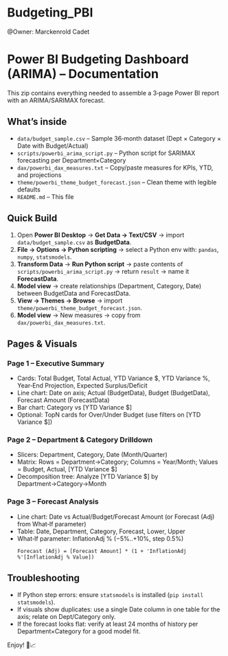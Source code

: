 # Budgeting_PBI

@Owner: Marckenrold Cadet
# Power BI Budgeting Dashboard (ARIMA) – Documentation 

This zip contains everything needed to assemble a 3‑page Power BI report with an ARIMA/SARIMAX forecast.

## What’s inside
- `data/budget_sample.csv` – Sample 36‑month dataset (Dept × Category × Date with Budget/Actual)
- `scripts/powerbi_arima_script.py` – Python script for SARIMAX forecasting per Department×Category
- `dax/powerbi_dax_measures.txt` – Copy/paste measures for KPIs, YTD, and projections
- `theme/powerbi_theme_budget_forecast.json` – Clean theme with legible defaults
- `README.md` – This file

## Quick Build
1) Open **Power BI Desktop** → **Get Data → Text/CSV** → import `data/budget_sample.csv` as **BudgetData**.
2) **File → Options → Python scripting** → select a Python env with: `pandas`, `numpy`, `statsmodels`.
3) **Transform Data** → **Run Python script** → paste contents of `scripts/powerbi_arima_script.py` → return `result` → name it **ForecastData**.
4) **Model view** → create relationships (Department, Category, Date) between BudgetData and ForecastData.
5) **View → Themes → Browse** → import `theme/powerbi_theme_budget_forecast.json`.
6) **Model view** → New measures → copy from `dax/powerbi_dax_measures.txt`.

## Pages & Visuals
### Page 1 – Executive Summary
- Cards: Total Budget, Total Actual, YTD Variance $, YTD Variance %, Year‑End Projection, Expected Surplus/Deficit
- Line chart: Date on axis; Actual (BudgetData), Budget (BudgetData), Forecast Amount (ForecastData)
- Bar chart: Category vs [YTD Variance $]
- Optional: TopN cards for Over/Under Budget (use filters on [YTD Variance $])

### Page 2 – Department & Category Drilldown
- Slicers: Department, Category, Date (Month/Quarter)
- Matrix: Rows = Department→Category; Columns = Year/Month; Values = Budget, Actual, [YTD Variance $]
- Decomposition tree: Analyze [YTD Variance $] by Department→Category→Month

### Page 3 – Forecast Analysis
- Line chart: Date vs Actual/Budget/Forecast Amount (or Forecast (Adj) from What‑If parameter)
- Table: Date, Department, Category, Forecast, Lower, Upper
- What‑If parameter: InflationAdj % (−5%..+10%, step 0.5%)
  ```
  Forecast (Adj) = [Forecast Amount] * (1 + 'InflationAdj %'[InflationAdj % Value])
  ```

## Troubleshooting
- If Python step errors: ensure `statsmodels` is installed (`pip install statsmodels`).
- If visuals show duplicates: use a single Date column in one table for the axis; relate on Dept/Category only.
- If the forecast looks flat: verify at least 24 months of history per Department×Category for a good model fit.

Enjoy! 🔧📈
